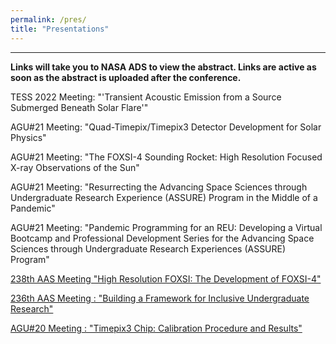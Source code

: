 ```yaml
---
permalink: /pres/
title: "Presentations"
---
```

<hr>
<b>Links will take you to NASA ADS to view the abstract. Links are active as soon as the abstract is uploaded after the conference.</b>

 
TESS 2022 Meeting: "'Transient Acoustic Emission from a Source Submerged Beneath Solar Flare'" 

  
AGU#21 Meeting: "Quad-Timepix/Timepix3 Detector Development for Solar Physics"  


AGU#21 Meeting: "The FOXSI-4 Sounding Rocket: High Resolution Focused X-ray Observations of the Sun" 


AGU#21 Meeting: "Resurrecting the Advancing Space Sciences through Undergraduate Research Experience (ASSURE) Program in the Middle of a Pandemic" 

AGU#21 Meeting: "Pandemic Programming for an REU: Developing a Virtual Bootcamp and Professional Development Series for the Advancing Space Sciences through Undergraduate Research Experiences (ASSURE) Program" 

<a href="https://ui.adsabs.harvard.edu/abs/2021AAS...23831301G/abstract">238th AAS Meeting "High Resolution FOXSI: The Development of FOXSI-4" </a> 

<a href="https://ui.adsabs.harvard.edu/abs/2020AAS...23633902P/abstract">236th AAS Meeting : "Building a Framework for Inclusive Undergraduate Research"</a> 

<a href="https://ui.adsabs.harvard.edu/abs/2020AGUFMSH0480014P/abstract">AGU#20 Meeting : "Timepix3 Chip: Calibration Procedure and Results"</a>

   
